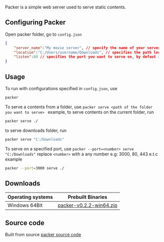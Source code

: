 Packer is a simple web server used to serve static contents. 

## Configuring Packer
Open packer folder, go to `config.json`
```json
{
    "server_name":"My movie server", // specify the name of your server
    "location":"C:/Users/username/Downloads", // specifies the path location of the static content you want to serve, eg "/template/web" or "C:/Users/username/web"
    "listen":80 // specifies the port you want to serve on, by defaut is port 80
}
```

## Usage
To run with configurations specified in  `config.json`, use
```bash
packer
```

To serve a contents from a folder, use
`packer serve <path of the folder you want to serve>
` example, to serve contents on the current folder, run
```bash
packer serve ./
```
to serve downloads folder, run
```bash
packer serve "C:/Downloads"
```

To serve on a specified port, use
`packer --port=<number> serve "C:/Downloads"` replace `<number>` with a any number e.g: 3000, 80, 443 e.t.c
example
```bash
packer --port=3000 serve ./
```

## Downloads
|   Operating systems |     Prebuilt Binaries            |
|-----------------------|------------------------------|
|  Windows 64Bit        | [packer-v0.2.2-win64.zip](https://github.com/imrany/packer/releases/download/v0.2.2/packer-v0.2.2-win64.zip)  |

## Source code
Built from source [packer source code](https://github.com/imrany/packer/archive/refs/tags/v0.2.2.zip)
